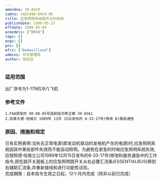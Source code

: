 ```yaml
---
amendno: 39-0429  
cadno: CAD1990-DHC8-06  
title: 应急照明系统跳开关的改装  
publishdate: 1990-05-25  
effdate: 1990-05-04  
acmodels: ["DHC8"]  
tags: []  
engs: []  
pns: []  
mfrs: ["DeHavilland"]  
admins: 华东管理局  
author: 邬纪召  
---
```

  
### 适用范围  
出厂序号为1-179的冲八飞机  
  
<!--more-->  
### 参考文件  
    1.FAA颁发的 90-08-05号适航指令修正案 39-6561  
    2.加拿大德·哈维兰 1989年 12月 15日发布的 8-33-17号(修改 B)服务通告  
  
### 原因、措施和规定  
已有实例表明:当失去正常电源(即发动机驱动的发电机产生的电源)时,应急照明系统因其中某些部件失效而不能自动照明。为避免在紧急的时候应急照明系统失效,应按照德·哈维兰公司1989年12月15日发布的8-33-17号(修改B)服务通告中的工作指令,把在跳开关面板上的应急照明跳开关从右必要汇流条(ESSENTIALBUS)移到右辅助汇流条,并重新接线和进行功能性试验。  
    完成期限：自本指令生效之日起，12个月内完成（除非以前已完成）  
